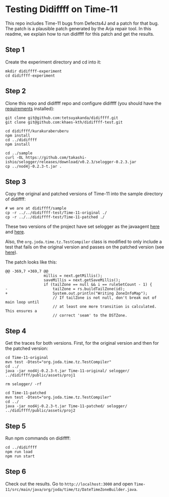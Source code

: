 # Testing Didiffff on Time-11
This repo includes Time-11 bugs from Defects4J and a patch for that bug. 
The patch is a plausible patch generated by the Arja repair tool. In this
readme, we explain how to run didiffff for this patch and get the results.

## Step 1
Create the experiment directory and cd into it:
```
mkdir didiffff-experiment
cd didiffff-experiment
```

## Step 2
Clone this repo and didiffff repo and configure didiffff 
(you should have the 
[requirements](https://github.com/tetsuyakanda/didiffff/tree/letsgo/sample#requirements) 
installed):
```
git clone git@github.com:tetsuyakanda/didiffff.git
git clone git@github.com:khaes-kth/didiffff-test.git

cd didiffff/kurakuraberuberu
npm install
cd ../didiffff
npm install

cd ../sample
curl -OL https://github.com/takashi-ishio/selogger/releases/download/v0.2.3/selogger-0.2.3.jar
cp ../nod4j-0.2.3-t.jar .
```

## Step 3
Copy the original and patched versions of Time-11 into the sample directory of 
didiffff:
```
# we are at didiffff/sample
cp -r ../../didiffff-test/Time-11-original ./
cp -r ../../didiffff-test/Time-11-patched ./ 
```

These two versions of the project have set selogger as the javaagent [here](https://github.com/khaes-kth/didiffff-test/blob/master/Time-11-original/pom.xml#L245) 
and [here](https://github.com/khaes-kth/didiffff-test/blob/master/Time-11-patched/pom.xml#L245).

Also, the `org.joda.time.tz.TestCompiler` class is modified to only include a test 
that fails on the original version and passes on the patched version (see [here](https://github.com/khaes-kth/didiffff-test/blob/master/Time-11-original/src/test/java/org/joda/time/tz/TestCompiler.java)).

The patch looks like this:
```
@@ -369,7 +369,7 @@
                 millis = next.getMillis();
                 saveMillis = next.getSaveMillis();
                 if (tailZone == null && i == ruleSetCount - 1) {
-                    tailZone = rs.buildTailZone(id);
+                    System.out.println("Writing ZoneInfoMap");
                     // If tailZone is not null, don't break out of main loop until
                     // at least one more transition is calculated. This ensures a
                     // correct 'seam' to the DSTZone.

```

## Step 4
Get the traces for both versions. First, for the original version and then for 
the patched version:

```
cd Time-11-original
mvn test -Dtest="org.joda.time.tz.TestCompiler"
cd ../
java -jar nod4j-0.2.3-t.jar Time-11-original/ selogger/ ../didiffff/public/assets/proj1

rm selogger/ -rf

cd Time-11-patched
mvn test -Dtest="org.joda.time.tz.TestCompiler"
cd ../
java -jar nod4j-0.2.3-t.jar Time-11-patched/ selogger/ ../didiffff/public/assets/proj2
```

## Step 5
Run npm commands on didiffff:
```
cd ../didiffff
npm run load
npm run start
```

## Step 6
Check out the results. Go to `http://localhost:3000`
 and open `Time-11/src/main/java/org/joda/time/tz/DateTimeZoneBuilder.java`.
